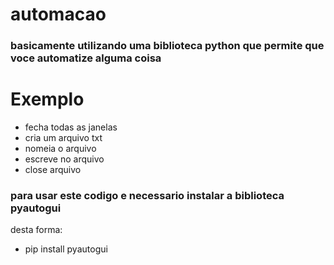 # automacao
### basicamente utilizando uma biblioteca python que permite que voce automatize alguma coisa

# Exemplo
- fecha todas as janelas 
- cria um arquivo txt
- nomeia o arquivo
- escreve no arquivo
- close arquivo

### para usar este codigo e necessario instalar a biblioteca pyautogui

desta forma:

- pip install pyautogui
